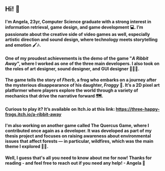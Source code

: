 ## Hi! 💚

#### I'm Angela, 23yr, Computer Science graduate with a strong interest in information retrieval, game design, and game development 💻. I’m passionate about the creative side of video games as well, especially artistic direction and sound design, where technology meets storytelling and emotion 🖌️🎶.

#### One of my proudest achievements is the demo of the game "**_A Ribbit Away_**", where I worked as one of the three main developers. I also took on the roles of art designer, sound designer, and GUI designer 👩🏻‍💻.
#### The game tells the story of _Fherb_, a frog who embarks on a journey after the mysterious disappearance of his daughter, _Fraggy_ 🐸. It’s a 2D pixel art platformer where players explore the world through a variety of mechanics that drive the narrative forward 🗺️.
#### Curious to play it? It’s available on Itch.io at this link: https://three-happy-frogs.itch.io/a-ribbit-away

#### I'm also working on another game called The Quercus Game, where I contributed once again as a developer. It was developed as part of my thesis project and focuses on raising awareness about environmental issues that affect forests — in particular, wildfires, which was the main theme I explored 🌲🔥.

#### Well, I guess that's all you need to know about me for now! Thanks for reading - and feel free to reach out if you need any help! - Angela 🌿
